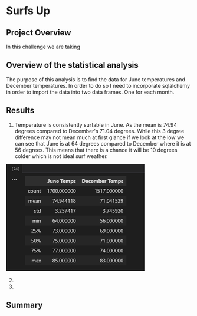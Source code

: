 # Surfs Up

## Project Overview
In this challenge we are taking 

## Overview of the statistical analysis
The purpose of this analysis is to find the data for June temperatures and December temperatures. In order to do so I need to incorporate sqlalchemy in order to import the data into two data frames. One for each month.


## Results
1. Temperature is consistently surfable in June. As the mean is 74.94 degrees compared to December's 71.04 degrees. While this 3 degree difference may not mean much at first glance if we look at the low we can see that June is at 64 degrees compared to December where it is at 56 degrees. This means that there is a chance it will be 10 degrees colder which is not ideal surf weather.

![June December Comparison](June_December_stats.png)

2. 
3.


## Summary



